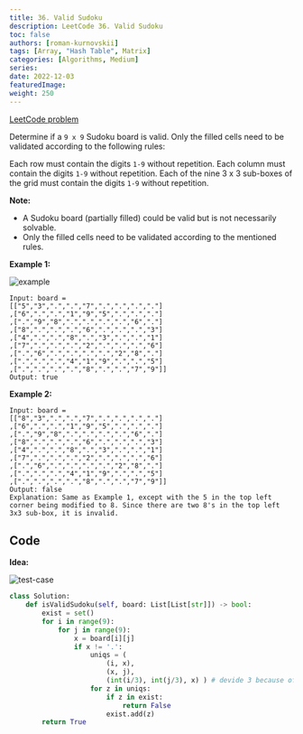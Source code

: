 ```yaml
---
title: 36. Valid Sudoku
description: LeetCode 36. Valid Sudoku
toc: false
authors: [roman-kurnovskii]
tags: [Array, "Hash Table", Matrix]
categories: [Algorithms, Medium]
series:
date: 2022-12-03
featuredImage:
weight: 250
---
```


[LeetCode problem](https://leetcode.com/problems/valid-sudoku/)

Determine if a `9 x 9` Sudoku board is valid. Only the filled cells need to be validated according to the following rules:

Each row must contain the digits `1-9` without repetition.
Each column must contain the digits `1-9` without repetition.
Each of the nine 3 x 3 sub-boxes of the grid must contain the digits `1-9` without repetition.

**Note:**

- A Sudoku board (partially filled) could be valid but is not necessarily solvable.
- Only the filled cells need to be validated according to the mentioned rules.

**Example 1:**

![example](https://upload.wikimedia.org/wikipedia/commons/thumb/f/ff/Sudoku-by-L2G-20050714.svg/250px-Sudoku-by-L2G-20050714.svg.png)

    Input: board = 
    [["5","3",".",".","7",".",".",".","."]
    ,["6",".",".","1","9","5",".",".","."]
    ,[".","9","8",".",".",".",".","6","."]
    ,["8",".",".",".","6",".",".",".","3"]
    ,["4",".",".","8",".","3",".",".","1"]
    ,["7",".",".",".","2",".",".",".","6"]
    ,[".","6",".",".",".",".","2","8","."]
    ,[".",".",".","4","1","9",".",".","5"]
    ,[".",".",".",".","8",".",".","7","9"]]
    Output: true

**Example 2:**

    Input: board = 
    [["8","3",".",".","7",".",".",".","."]
    ,["6",".",".","1","9","5",".",".","."]
    ,[".","9","8",".",".",".",".","6","."]
    ,["8",".",".",".","6",".",".",".","3"]
    ,["4",".",".","8",".","3",".",".","1"]
    ,["7",".",".",".","2",".",".",".","6"]
    ,[".","6",".",".",".",".","2","8","."]
    ,[".",".",".","4","1","9",".",".","5"]
    ,[".",".",".",".","8",".",".","7","9"]]
    Output: false
    Explanation: Same as Example 1, except with the 5 in the top left corner being modified to 8. Since there are two 8's in the top left 3x3 sub-box, it is invalid.

## Code

**Idea:**

![test-case](../assets/36.jpg)

```python
class Solution:
    def isValidSudoku(self, board: List[List[str]]) -> bool:
        exist = set()
        for i in range(9):
            for j in range(9):
                x = board[i][j]
                if x != '.':
                    uniqs = ( 
                        (i, x),
                        (x, j),
                        (int(i/3), int(j/3), x) ) # devide 3 because of third check in 3x3 block
                    for z in uniqs:
                        if z in exist:
                            return False
                        exist.add(z)
        return True
```
